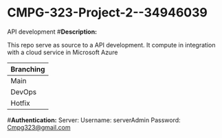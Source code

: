 # CMPG-323-Project-2--34946039
API development 
 #**Description:**
 
 This repo serve as source to a API development. It compute in integration with a cloud service in Microsoft Azure 
 
|Branching     |
|------------------|
Main|
DevOps|
Hotfix|  

 #**Authentication:**
 Server:
 Username: serverAdmin
 Password: Cmpg323@gmail.com
